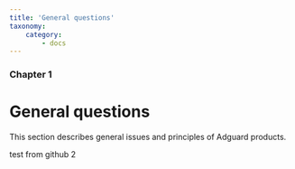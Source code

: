 ```yaml
---
title: 'General questions'
taxonomy:
    category:
        - docs
---
```


### Chapter 1

# General questions

This section describes general issues and principles of Adguard products.

test from github 2
